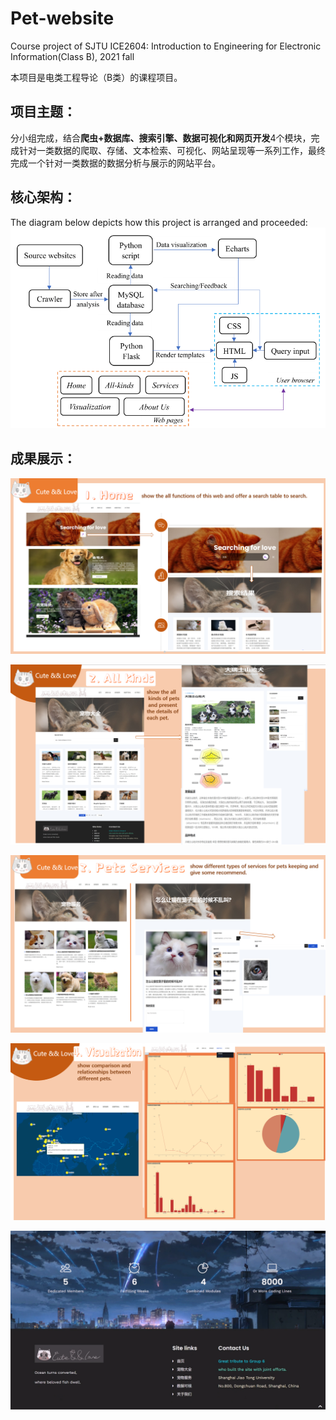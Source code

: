 # Pet-website
Course project of SJTU ICE2604: Introduction to Engineering for Electronic Information(Class B), 2021 fall

本项目是电类工程导论（B类）的课程项目。

## 项目主题：
分小组完成，结合**爬虫+数据库、搜索引擎、数据可视化和网页开发**4个模块，完成针对一类数据的爬取、存储、文本检索、可视化、网站呈现等一系列工作，最终完成一个针对一类数据的数据分析与展示的网站平台。

## 核心架构：
The diagram below depicts how this project is arranged and proceeded:
![frame](frame.png)

## 成果展示：
![demo1](demo1.png)

![demo2](demo2.png)

![demo3](demo3.png)

![demo4](demo4.png)

![demo5](demo5.png)